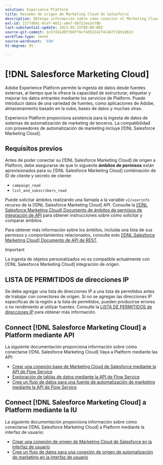 ```yaml
---
solution: Experience Platform
title: Resumen de origen de Marketing Cloud de Salesforce
description: Obtenga información sobre cómo conectar el Marketing Cloud de Salesforce a Adobe Experience Platform mediante API o la interfaz de usuario.
exl-id: 2177d68c-0cef-4031-a0e7-8bf22ee2e70b
last-substantial-update: 2023-05-25T00:00:00Z
source-git-commit: bc37d41d0f7b0ff0cf4d52242f41467f2891d613
workflow-type: tm+mt
source-wordcount: '334'
ht-degree: 0%

---
```


# [!DNL Salesforce Marketing Cloud]

Adobe Experience Platform permite la ingesta de datos desde fuentes externas, al tiempo que le ofrece la capacidad de estructurar, etiquetar y mejorar los datos entrantes mediante los servicios de Platform. Puede introducir datos de una variedad de fuentes, como aplicaciones de Adobe, almacenamiento basado en la nube, bases de datos y muchas otras.

Experience Platform proporciona asistencia para la ingesta de datos de sistemas de automatización de marketing de terceros. La compatibilidad con proveedores de automatización de marketing incluye [!DNL Salesforce Marketing Cloud].

## Requisitos previos

Antes de poder conectar su [!DNL Salesforce Marketing Cloud] de origen a Platform, debe asegurarse de que lo siguiente **ámbitos de permisos** están aprovisionados para su [!DNL Salesforce Marketing Cloud] combinación de ID de cliente y secreto de cliente:

* `campaign_read`
* `list_and_subscribers_read`

Puede solicitar ámbitos realizando una llamada a la variable `v2/userinfo` recurso de la [!DNL Salesforce Marketing Cloud] API. Consulte la [[!DNL Salesforce Marketing Cloud] Documento de ámbitos de permisos de integración de API](<https://developer.salesforce.com/docs/marketing/marketing-cloud/guide/data-access-permissions.html>) para obtener instrucciones sobre cómo solicitar y comparar ámbitos.

Para obtener más información sobre los ámbitos, incluida una lista de sus permisos y comportamientos relacionados, consulte esto [[!DNL Salesforce Marketing Cloud] Documento de API de REST](<https://developer.salesforce.com/docs/marketing/marketing-cloud/guide/rest-permissions-and-scopes.html>).

>[!IMPORTANT]
>
>La ingesta de objetos personalizados no es compatible actualmente con [!DNL Salesforce Marketing Cloud] integración de origen.

## LISTA DE PERMITIDOS de direcciones IP

Se debe agregar una lista de direcciones IP a una lista de permitidos antes de trabajar con conectores de origen. Si no se agregan las direcciones IP específicas de la región a la lista de permitidos, pueden producirse errores o no rendimiento al utilizar fuentes. Consulte la [LISTA DE PERMITIDOS de direcciones IP](../../ip-address-allow-list.md) para obtener más información.

## Connect [!DNL Salesforce Marketing Cloud] a Platform mediante API

La siguiente documentación proporciona información sobre cómo conectarse [!DNL Salesforce Marketing Cloud] Vaya a Platform mediante las API:

* [Crear una conexión base de Marketing Cloud de Salesforce mediante la API de Flow Service](../../tutorials/api/create/marketing-automation/salesforce-marketing-cloud.md)
* [Exploración de tablas de datos mediante la API de Flow Service](../../tutorials/api/explore/tabular.md)
* [Cree un flujo de datos para una fuente de automatización de marketing mediante la API de Flow Service](../../tutorials/api/collect/marketing-automation.md)

## Connect [!DNL Salesforce Marketing Cloud] a Platform mediante la IU

La siguiente documentación proporciona información sobre cómo conectarse [!DNL Salesforce Marketing Cloud] a Platform mediante la interfaz de usuario:

* [Crear una conexión de origen de Marketing Cloud de Salesforce en la interfaz de usuario](../../tutorials/ui/create/marketing-automation/salesforce-marketing-cloud.md)
* [Cree un flujo de datos para una conexión de origen de automatización de marketing en la interfaz de usuario](../../tutorials/ui/dataflow/marketing-automation.md)
